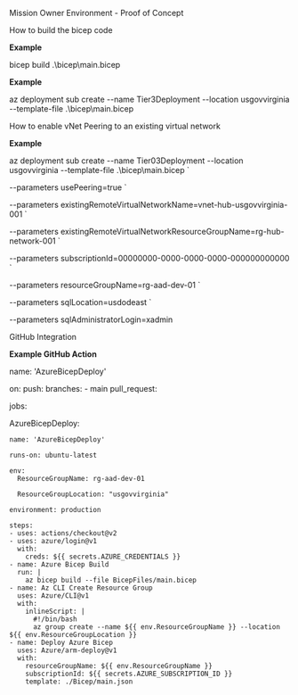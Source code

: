 Mission Owner Environment - Proof of Concept 

How to build the bicep code

**Example** 

bicep build .\bicep\main.bicep

**Example**

az deployment sub create --name Tier3Deployment --location usgovvirginia  --template-file .\bicep\main.bicep

How to enable vNet Peering to an existing virtual network 

**Example** 

az deployment sub create --name Tier03Deployment --location usgovvirginia --template-file .\bicep\main.bicep `

--parameters usePeering=true `

--parameters existingRemoteVirtualNetworkName=vnet-hub-usgovvirginia-001 `

--parameters existingRemoteVirtualNetworkResourceGroupName=rg-hub-network-001 `

--parameters subscriptionId=00000000-0000-0000-0000-000000000000 `

--parameters resourceGroupName=rg-aad-dev-01 `

--parameters sqlLocation=usdodeast `

--parameters sqlAdministratorLogin=xadmin

GitHub Integration 

**Example GitHub Action**

name: 'AzureBicepDeploy'

on:
  push:
    branches:
    - main
  pull_request:

jobs:

  AzureBicepDeploy:
  
    name: 'AzureBicepDeploy'
    
    runs-on: ubuntu-latest
    
    env:
      ResourceGroupName: rg-aad-dev-01 
      
      ResourceGroupLocation: "usgovvirginia"
      
    environment: production

    steps:
    - uses: actions/checkout@v2
    - uses: azure/login@v1
      with:
        creds: ${{ secrets.AZURE_CREDENTIALS }}
    - name: Azure Bicep Build
      run: |
        az bicep build --file BicepFiles/main.bicep
    - name: Az CLI Create Resource Group
      uses: Azure/CLI@v1
      with:
        inlineScript: |
          #!/bin/bash
          az group create --name ${{ env.ResourceGroupName }} --location ${{ env.ResourceGroupLocation }}
    - name: Deploy Azure Bicep
      uses: Azure/arm-deploy@v1
      with:
        resourceGroupName: ${{ env.ResourceGroupName }}
        subscriptionId: ${{ secrets.AZURE_SUBSCRIPTION_ID }}
        template: ./Bicep/main.json 






